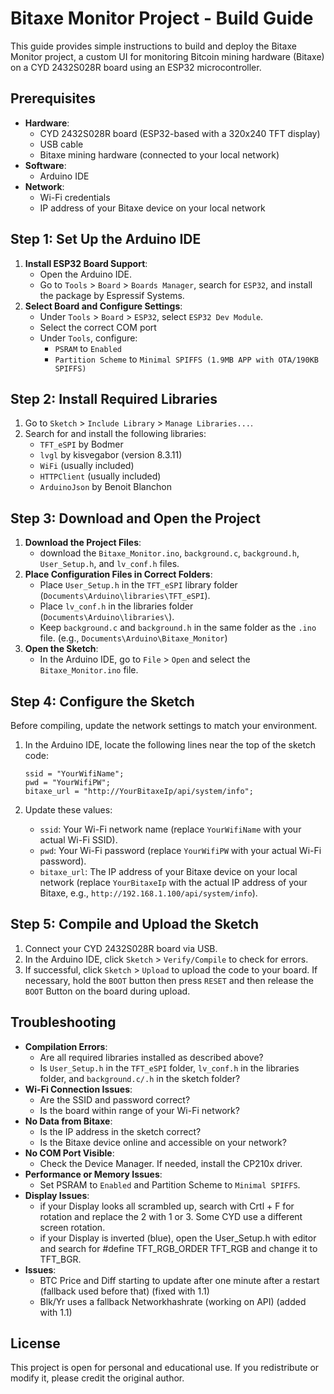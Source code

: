 # Bitaxe Monitor Project - Build Guide

This guide provides simple instructions to build and deploy the Bitaxe Monitor project, a custom UI for monitoring Bitcoin mining hardware (Bitaxe) on a CYD 2432S028R board using an ESP32 microcontroller.

## Prerequisites

- **Hardware**:
  - CYD 2432S028R board (ESP32-based with a 320x240 TFT display)
  - USB cable
  - Bitaxe mining hardware (connected to your local network)
- **Software**:
  - Arduino IDE
- **Network**:
  - Wi-Fi credentials
  - IP address of your Bitaxe device on your local network

## Step 1: Set Up the Arduino IDE

1. **Install ESP32 Board Support**:
   - Open the Arduino IDE.
   - Go to `Tools` > `Board` > `Boards Manager`, search for `ESP32`, and install the package by Espressif Systems.
2. **Select Board and Configure Settings**:
   - Under `Tools` > `Board` > `ESP32`, select `ESP32 Dev Module`.
   - Select the correct COM port
   - Under `Tools`, configure:
     - `PSRAM` to `Enabled`
     - `Partition Scheme` to `Minimal SPIFFS (1.9MB APP with OTA/190KB SPIFFS)`

## Step 2: Install Required Libraries

1. Go to `Sketch` > `Include Library` > `Manage Libraries...`.
2. Search for and install the following libraries:
   - `TFT_eSPI` by Bodmer
   - `lvgl` by kisvegabor (version 8.3.11)
   - `WiFi` (usually included)
   - `HTTPClient` (usually included)
   - `ArduinoJson` by Benoit Blanchon

## Step 3: Download and Open the Project

1. **Download the Project Files**:
   - download the `Bitaxe_Monitor.ino`, `background.c`, `background.h`, `User_Setup.h`, and `lv_conf.h` files.
2. **Place Configuration Files in Correct Folders**:
   - Place `User_Setup.h` in the `TFT_eSPI` library folder (`Documents\Arduino\libraries\TFT_eSPI`).
   - Place `lv_conf.h` in the libraries folder (`Documents\Arduino\libraries\`).
   - Keep `background.c` and `background.h` in the same folder as the `.ino` file. (e.g., `Documents\Arduino\Bitaxe_Monitor`)
3. **Open the Sketch**:
   - In the Arduino IDE, go to `File` > `Open` and select the `Bitaxe_Monitor.ino` file.

## Step 4: Configure the Sketch

Before compiling, update the network settings to match your environment.

1. In the Arduino IDE, locate the following lines near the top of the sketch code:

    ```
    ssid = "YourWifiName";
    pwd = "YourWifiPW";
    bitaxe_url = "http://YourBitaxeIp/api/system/info";
    ```

2. Update these values:
    - `ssid`: Your Wi-Fi network name (replace `YourWifiName` with your actual Wi-Fi SSID).
    - `pwd`: Your Wi-Fi password (replace `YourWifiPW` with your actual Wi-Fi password).
    - `bitaxe_url`: The IP address of your Bitaxe device on your local network (replace `YourBitaxeIp` with the actual IP address of your Bitaxe, e.g., `http://192.168.1.100/api/system/info`).

## Step 5: Compile and Upload the Sketch

1. Connect your CYD 2432S028R board via USB.
2. In the Arduino IDE, click `Sketch` > `Verify/Compile` to check for errors.
3. If successful, click `Sketch` > `Upload` to upload the code to your board. If necessary, hold the `BOOT` button then press `RESET` and then release the `BOOT` Button on the board during upload.

## Troubleshooting

- **Compilation Errors**:
  - Are all required libraries installed as described above?
  - Is `User_Setup.h` in the `TFT_eSPI` folder, `lv_conf.h` in the libraries folder, and `background.c/.h` in the sketch folder?
- **Wi-Fi Connection Issues**:
  - Are the SSID and password correct?
  - Is the board within range of your Wi-Fi network?
- **No Data from Bitaxe**:
  - Is the IP address in the sketch correct?
  - Is the Bitaxe device online and accessible on your network?
- **No COM Port Visible**:
  - Check the Device Manager. If needed, install the CP210x driver.
- **Performance or Memory Issues**:
  - Set PSRAM to `Enabled` and Partition Scheme to `Minimal SPIFFS`.
- **Display Issues**:
  - if your Display looks all scrambled up, search with Crtl + F for rotation and replace the 2 with 1 or 3. Some CYD use a different screen rotation.
  - if your Display is inverted (blue), open the User_Setup.h with editor and search for #define TFT_RGB_ORDER TFT_RGB and change it to TFT_BGR.
- **Issues**:
  - BTC Price and Diff starting to update after one minute after a restart (fallback used before that) (fixed with 1.1)
  - Blk/Yr uses a fallback Networkhashrate (working on API) (added with 1.1)

## License

This project is open for personal and educational use. If you redistribute or modify it, please credit the original author.

